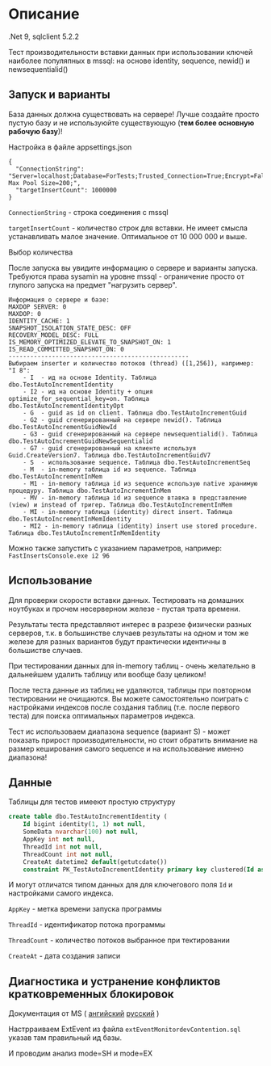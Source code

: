 ﻿# Описание

.Net 9, sqlclient 5.2.2

Тест производительности вставки данных при использовании 
ключей наиболее популяпных в mssql: на основе identity, sequence, newid() и newsequentialid()  

## Запуск и варианты

База данных должна существовать на сервере! Лучше создайте просто пустую базу и не используюйте существующую (**тем более основную рабочую базу**)!

Настройка в файле appsettings.json

```
{
  "ConnectionString": "Server=localhost;Database=ForTests;Trusted_Connection=True;Encrypt=False;TrustServerCertificate=True; Max Pool Size=200;",
  "targetInsertCount": 1000000
}
```

`ConnectionString` - строка соединения с mssql

`targetInsertCount` - количество строк для вставки. Не имеет смысла устанавливать малое значение. Оптимальное от 10 000 000 и выше.

Выбор количества 

После запуска вы увидите информацию о сервере и варианты запуска.
Требуются права sysamin на уровне mssql - ограничение просто от 
глупого запуска на предмет "нагрузить сервер".

```
Информация о сервере и базе:
MAXDOP SERVER: 0
MAXDOP: 0
IDENTITY_CACHE: 1
SNAPSHOT_ISOLATION_STATE_DESC: OFF
RECOVERY_MODEL_DESC: FULL
IS_MEMORY_OPTIMIZED_ELEVATE_TO_SNAPSHOT_ON: 1
IS_READ_COMMITTED_SNAPSHOT_ON: 0
--------------------------------------------------
Выбираем inserter и количество потоков (thread) ([1,256]), например: "I 8":
    - I  - ид на основе Identity. Таблица dbo.TestAutoIncrementIdentity
    - I2 - ид на основе Identity + опция optimize_for_sequential_key=on. Таблица dbo.TestAutoIncrementIdentityOpt
    - G  - guid as id on client. Таблица dbo.TestAutoIncrementGuid
    - G2 - guid сгенерированный на сервере newid(). Таблица dbo.TestAutoIncrementGuidNewId
    - G3 - guid сгенерированный на сервере newsequentialid(). Таблица dbo.TestAutoIncrementGuidNewSequentialid
    - G7 - guid сгенерированный на клиенте используя Guid.CreateVersion7. Таблица dbo.TestAutoIncrementGuidV7
    - S  - использование sequence. Таблица dbo.TestAutoIncrementSeq
    - M  - in-memory таблица id из sequence. Таблица dbo.TestAutoIncrementInMem
    - M1 - in-memory таблица id из sequence использую native хранимую процедуру. Таблица dbo.TestAutoIncrementInMem
    - MV - in-memory таблица id из sequence втавка в представление (view) и instead of тригер. Таблица dbo.TestAutoIncrementInMem
    - MI - in-memory таблица (identity) direct insert. Таблица dbo.TestAutoIncrementInMemIdentity
    - MI2 - in-memory таблица (identity) insert use stored procedure. Таблица dbo.TestAutoIncrementInMemIdentity
```

Можно также запустить с указанием параметров, например: `FastInsertsConsole.exe i2 96`

## Использование

Для проверки скорости вставки данных. Тестировать на домашних ноутбуках и прочем несерверном железе - пустая трата времени. 

Результаты теста представляют интерес в разрезе физически разных серверов, т.к. в большинстве случаев результаты на одном и том же железе 
для разных вариантов будут практически идентичны в большистве случаев.

При тестировании данных для in-memory таблиц - очень желательно в дальнейшем удалить таблицу или вообще базу целиком! 

После теста данные из таблиц не удаляются, таблицы при повторном тестировании не очищаются.
Вы можете самостоятельно поиграть с настройками индексов после создания таблиц (т.е. после первого теста) для 
поиска оптимальных параметров индекса.

Тест ис использоваем диапазона sequence (вариант S) - может показать прирост производительности, но 
стоит обратить внимание на размер кеширования самого sequence и на использование именно диапазона!

## Данные

Таблицы для тестов имееют простую структуру

``` sql
create table dbo.TestAutoIncrementIdentity (
    Id bigint identity(1, 1) not null,
    SomeData nvarchar(100) not null,
    AppKey int not null,
    ThreadId int not null,
    ThreadCount int not null,
    CreateAt datetime2 default(getutcdate())
    constraint PK_TestAutoIncrementIdentity primary key clustered(Id asc));
```

И могут отличатся типом данных для для ключегового поля `Id` и настройками самого индекса.

`AppKey` - метка времени запуска программы

`ThreadId` - идентификатор потока программы

`ThreadCount` - количество потоков выбранное при тектировании

`CreateAt` - дата создания записи

## Диагностика и устранение конфликтов кратковременных блокировок

Документация от MS (
[ангийский]([https://learn.microsoft.com/ru-ru/sql/relational-databases/diagnose-resolve-latch-contention?view=sql-server-ver16)
[русский](https://learn.microsoft.com/en-us/sql/relational-databases/diagnose-resolve-latch-contention?view=sql-server-ver16)
)

Настрраиваем ExtEvent из файла `extEventMonitordevContention.sql` указав там правильный ид базы.

И проводим анализ mode=SH и mode=EX
